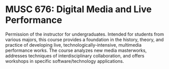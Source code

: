 # MUSC 676: Digital Media and Live Performance

Permission of the instructor for undergraduates. Intended for students from various majors, this course provides a foundation in the history, theory, and practice of developing live, technologically-intensive, multimedia performance works. The course analyzes new media masterworks, addresses techniques of interdisciplinary collaboration, and offers workshops in specific software/technology applications.